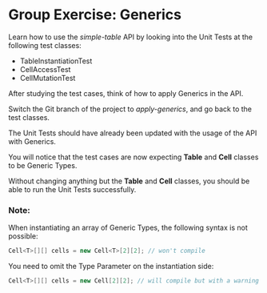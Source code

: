 # Group Exercise: Generics

Learn how to use the _simple-table_ API by looking into the Unit Tests at the following test classes:

* TableInstantiationTest
* CellAccessTest
* CellMutationTest

After studying the test cases, think of how to apply Generics in the API.

Switch the Git branch of the project to _apply-generics_, and go back to the test classes.

The Unit Tests should have already been updated with the usage of the API with Generics.

You will notice that the test cases are now expecting **Table** and **Cell** classes to be Generic Types.

Without changing anything but the **Table** and **Cell** classes, you should be able to run the Unit Tests successfully.

### Note:

When instantiating an array of Generic Types, the following syntax is not possible:

```java
Cell<T>[][] cells = new Cell<T>[2][2]; // won't compile 
```

You need to omit the Type Parameter on the instantiation side:

```java
Cell<T>[][] cells = new Cell[2][2]; // will compile but with a warning
```

